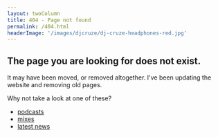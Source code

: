 ```yaml
---
layout: twoColumn
title: 404 - Page not found
permalink: /404.html
headerImage: '/images/djcruze/dj-cruze-headphones-red.jpg'
---
```


## The page you are looking for does not exist.

It may have been moved, or removed altogether. I've been updating the website and removing old pages.

Why not take a look at one of these?

- [podcasts](/podcasts)
- [mixes](/mixes)
- [latest news](/news)
